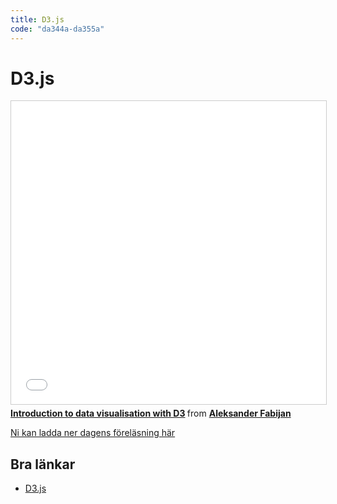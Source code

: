 ```yaml
---
title: D3.js
code: "da344a-da355a"
---
```


# D3.js

<iframe src="//www.slideshare.net/slideshow/embed_code/key/bRw8lz66xfGzcG" width="595" height="485" frameborder="0" marginwidth="0" marginheight="0" scrolling="no" style="border:1px solid #CCC; border-width:1px; margin-bottom:5px; max-width: 100%;" allowfullscreen> </iframe> <div style="margin-bottom:5px"> <strong> <a href="//www.slideshare.net/AleksanderFabijan/introduction-to-data-visualisation-with-d3" title="Introduction to data visualisation with D3" target="_blank">Introduction to data visualisation with D3</a> </strong> from <strong><a target="_blank" href="//www.slideshare.net/AleksanderFabijan">Aleksander Fabijan</a></strong> </div>

[Ni kan ladda ner dagens föreläsning här](14.pdf)

## Bra länkar

- [D3.js](https://d3js.org/)
